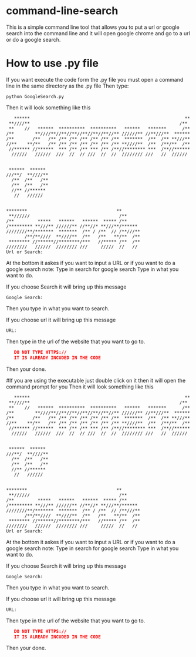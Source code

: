 # command-line-search

This is a simple command line tool that allows you to put a url or google search into the command line and it will open google chrome and go to a url or do a google search.

# How to use .py file
If you want execute the code form the .py file you must open a command line in the same directory as the .py file
Then type:
```
python GoogleSearch.py
```
Then it will look something like this
```
   ******                                                           **
 **////**                                                         /**
 **    //   ******  **********  **********   ******   *******      /**
/**        **////**//**//**//**//**//**//** //////** //**///**  ******
/**       /**   /** /** /** /** /** /** /**  *******  /**  /** **///**
//**    **/**   /** /** /** /** /** /** /** **////**  /**  /**/**  /**
 //****** //******  *** /** /** *** /** /**//******** ***  /**//******
  //////   //////  ///  //  // ///  //  //  //////// ///   //  //////


 ******  ******
///**/  **////**
  /**  /**   /**
  /**  /**   /**
  //** //******
   //   //////


********                                  **
 **//////                                  /**
/**         *****   ******   ******  ***** /**
/********* **///** //////** //**//* **///**/******
////////**/*******  *******  /** / /**  // /**///**
       /**/**////  **////**  /**   /**   **/**  /**
 ******** //******//********/***   //***** /**  /**
////////   //////  //////// ///     /////  //   //
Url or Search:
```
At the bottom it askes if you want to input a URL or if you want to do a google search
note: Type in search for google search
Type in what you want to do.

If you choose Search it will bring up this message
```
Google Search:
```
Then you type in what you want to search.

If you choose url it will bring up this message
```
URL:
```
Then type in the url of the website that you want to go to.
```json
   DO NOT TYPE HTTPS://
   IT IS ALREADY INCUDED IN THE CODE
```
Then your done.

#If you are using the executable just double click on it then it will open the command prompt for you
Then it will look something like this
```
   ******                                                           **
 **////**                                                         /**
 **    //   ******  **********  **********   ******   *******      /**
/**        **////**//**//**//**//**//**//** //////** //**///**  ******
/**       /**   /** /** /** /** /** /** /**  *******  /**  /** **///**
//**    **/**   /** /** /** /** /** /** /** **////**  /**  /**/**  /**
 //****** //******  *** /** /** *** /** /**//******** ***  /**//******
  //////   //////  ///  //  // ///  //  //  //////// ///   //  //////


 ******  ******
///**/  **////**
  /**  /**   /**
  /**  /**   /**
  //** //******
   //   //////


********                                  **
 **//////                                  /**
/**         *****   ******   ******  ***** /**
/********* **///** //////** //**//* **///**/******
////////**/*******  *******  /** / /**  // /**///**
       /**/**////  **////**  /**   /**   **/**  /**
 ******** //******//********/***   //***** /**  /**
////////   //////  //////// ///     /////  //   //
Url or Search:
```
At the bottom it askes if you want to input a URL or if you want to do a google search
note: Type in search for google search
Type in what you want to do.

If you choose Search it will bring up this message
```
Google Search:
```
Then you type in what you want to search.

If you choose url it will bring up this message
```
URL:
```
Then type in the url of the website that you want to go to.
```json
   DO NOT TYPE HTTPS://
   IT IS ALREADY INCUDED IN THE CODE
```
Then your done.
